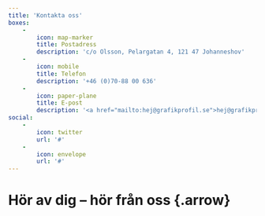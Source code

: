 ```yaml
---
title: 'Kontakta oss'
boxes:
    -
        icon: map-marker
        title: Postadress
        description: 'c/o Olsson, Pelargatan 4, 121 47 Johanneshov'
    -
        icon: mobile
        title: Telefon
        description: '+46 (0)70-88 00 636'
    -
        icon: paper-plane
        title: E-post
        description: '<a href="mailto:hej@grafikprofil.se">hej@grafikprofil.se</a>'
social:
    -
        icon: twitter
        url: '#'
    -
        icon: envelope
        url: '#'
---
```


# Hör av dig – hör från oss {.arrow}
